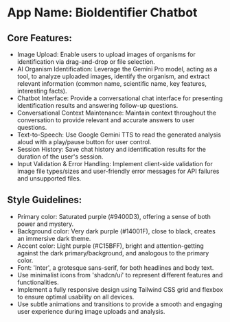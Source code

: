 # **App Name**: BioIdentifier Chatbot

## Core Features:

- Image Upload: Enable users to upload images of organisms for identification via drag-and-drop or file selection.
- AI Organism Identification: Leverage the Gemini Pro model, acting as a tool, to analyze uploaded images, identify the organism, and extract relevant information (common name, scientific name, key features, interesting facts).
- Chatbot Interface: Provide a conversational chat interface for presenting identification results and answering follow-up questions.
- Conversational Context Maintenance: Maintain context throughout the conversation to provide relevant and accurate answers to user questions.
- Text-to-Speech: Use Google Gemini TTS to read the generated analysis aloud with a play/pause button for user control.
- Session History: Save chat history and identification results for the duration of the user's session.
- Input Validation & Error Handling: Implement client-side validation for image file types/sizes and user-friendly error messages for API failures and unsupported files.

## Style Guidelines:

- Primary color: Saturated purple (#9400D3), offering a sense of both power and mystery.
- Background color: Very dark purple (#14001F), close to black, creates an immersive dark theme.
- Accent color: Light purple (#C15BFF), bright and attention-getting against the dark primary/background, and analogous to the primary color. 
- Font: 'Inter', a grotesque sans-serif, for both headlines and body text.
- Use minimalist icons from 'shadcn/ui' to represent different features and functionalities.
- Implement a fully responsive design using Tailwind CSS grid and flexbox to ensure optimal usability on all devices.
- Use subtle animations and transitions to provide a smooth and engaging user experience during image uploads and analysis.